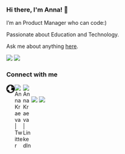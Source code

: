 ### Hi there, I'm Anna! 👋

I’m an Product Manager who can code:)

Passionate about Education and Technology.

Ask me about anything [here](https://github.com/akraeva/akraeva/issues).

<p align="left">
  <img src="https://github-readme-stats.vercel.app/api?username=akraeva&count_private=true&show_icons=true" />
  <img src="https://github-readme-streak-stats.herokuapp.com/?user=akraeva&count_private=true&show_icons=true" />
</p>


### Connect with me

[<img align="left" alt="Театр танца Ольги Фоминой" width="22" src="https://raw.githubusercontent.com/iconic/open-iconic/master/svg/globe.svg" />][website]
[<img align="left" alt="Anna Kraeva | Twitter" width="22" src="https://cdn.jsdelivr.net/npm/simple-icons@v3/icons/twitter.svg" />][twitter]
[<img align="left" alt="Anna Kraeva | LinkedIn" width="22" src="https://cdn.jsdelivr.net/npm/simple-icons@v3/icons/linkedin.svg" />][linkedin]<br />

![](https://komarev.com/ghpvc/?username=akraeva)
![](https://hit.yhype.me/github/profile?user_id=106037813)

[website]: https://teatrsp.ru
[twitter]: https://twitter.com/_nia
[linkedin]: https://linkedin.com/in/kraeva
